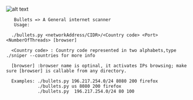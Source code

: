 ![alt text](https://wp-media.patheos.com/blogs/sites/766/2017/03/the-four-horsemen.jpg)

       Bullets => A General internet scanner
       Usage:

      ./bullets.py <networkAddress/CIDR>/<Country code> <Port> <NumberOfThreads> [browser]

      <Country code> : Country code represented in two alphabets,type ./sniper --countries for more info

      [browser] :browser name is optinal, it activates IPs browsing; make sure [browser] is callable from any directory.
      
      Examples: ./bullets.py 196.217.254.0/24 8080 200 firefox
                ./bullets.py us 8080 200 firefox 
                ./bullets.py  196.217.254.0/24 80 100
        

